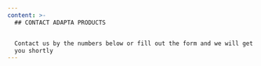```yaml
---
content: >-
  ## CONTACT ADAPTA PRODUCTS


  Contact us by the numbers below or fill out the form and we will get back to
  you shortly
---
```


